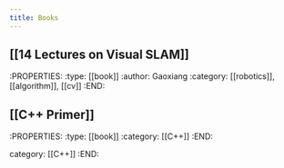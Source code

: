 ```yaml
---
title: Books
---
```


## [[14 Lectures on Visual SLAM]]
:PROPERTIES:
:type: [[book]]
:author: Gaoxiang
:category: [[robotics]], [[algorithm]], [[cv]]
:END:
## [[C++ Primer]]
:PROPERTIES:
:type: [[book]]
:category: [[C++]] 
:END:

category: [[C++]] 
:END:
##
